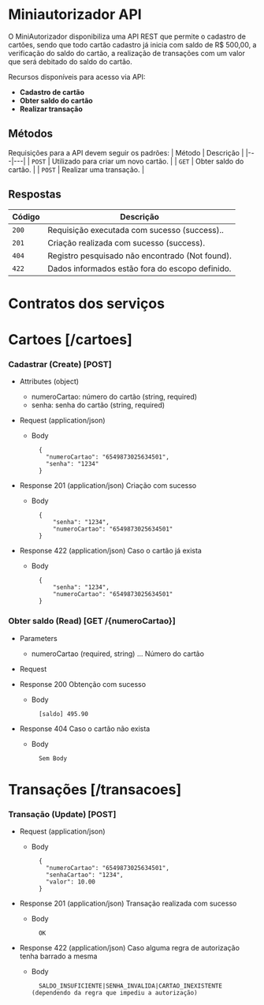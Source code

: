# Miniautorizador API
O MiniAutorizador disponibiliza uma API REST que permite o cadastro de cartões, sendo que todo cartão cadastro já inicia com saldo de R$ 500,00, a verificação do saldo do cartão, 
a realização de transações com um valor que será debitado do saldo do cartão.

Recursos disponíveis para acesso via API:
* **Cadastro de cartão**
* **Obter saldo do cartão**
* **Realizar transação**

## Métodos
Requisições para a API devem seguir os padrões:
| Método | Descrição |
|---|---|
| `POST` | Utilizado para criar um novo cartão. |
| `GET` | Obter saldo do cartão. |
| `POST` | Realizar uma transação. |

## Respostas

| Código | Descrição |
|---|---|
| `200` | Requisição executada com sucesso (success)..|
| `201` | Criação realizada com sucesso (success).|
| `404` | Registro pesquisado não encontrado (Not found).|
| `422` | Dados informados estão fora do escopo definido.|

# Contratos dos serviços

# Cartoes [/cartoes]

### Cadastrar (Create) [POST]

+ Attributes (object)

    + numeroCartao: número do cartão (string, required)
    + senha: senha do cartão (string, required)

+ Request (application/json)

    + Body

            {
              "numeroCartao": "6549873025634501",
              "senha": "1234"
            }

+ Response 201 (application/json)
  Criação com sucesso
    + Body

            {
                "senha": "1234",
                "numeroCartao": "6549873025634501"
            }
            
 + Response 422 (application/json)
  Caso o cartão já exista
    + Body

            {
                "senha": "1234",
                "numeroCartao": "6549873025634501"
            }
            
            
### Obter saldo (Read) [GET /{numeroCartao}]

 + Parameters
 
      + numeroCartao (required, string) ... Número do cartão
 
 + Request 
 
 + Response 200 
  Obtenção com sucesso

    + Body
    
            [saldo] 495.90
      
  + Response 404 
  Caso o cartão não exista

    + Body
    
            Sem Body
            
 # Transações [/transacoes]

### Transação (Update) [POST]

+ Request (application/json)

    + Body

            {
              "numeroCartao": "6549873025634501",
              "senhaCartao": "1234",
              "valor": 10.00
            }

+ Response 201 (application/json)
  Transação realizada com sucesso
    + Body
    
            OK
            
 + Response 422 (application/json)
  Caso alguma regra de autorização tenha barrado a mesma
    + Body
    
            SALDO_INSUFICIENTE|SENHA_INVALIDA|CARTAO_INEXISTENTE (dependendo da regra que impediu a autorização)
